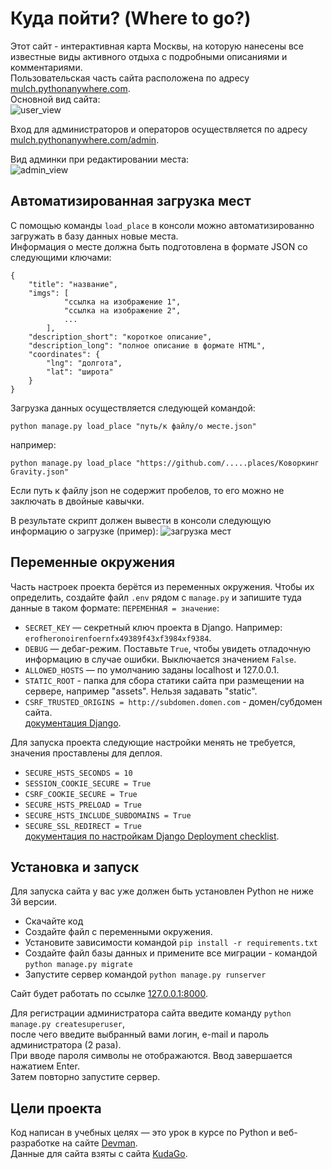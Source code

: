 ﻿# Куда пойти? (Where to go?)

Этот сайт - интерактивная карта Москвы, на которую нанесены все известные виды активного отдыха с подробными описаниями и комментариями.  
Пользовательская часть сайта расположена по адресу [mulch.pythonanywhere.com](https://mulch.pythonanywhere.com).  
Основной вид сайта:  
![user_view](https://github.com/mulchus/where_to_go/assets/111083714/f38d82ec-e166-4bd4-ab84-00b393f1efb2)  

Вход для администраторов и операторов осуществляется по адресу [mulch.pythonanywhere.com/admin](https://mulch.pythonanywhere.com/admin).   

Вид админки при редактировании места:  
![admin_view](https://github.com/mulchus/where_to_go/assets/111083714/9754b656-2f1e-474e-812b-6a12e4842022)  


## Автоматизированная загрузка мест
С помощью команды `load_place` в консоли можно автоматизированно загружать в базу данных новые места.  
Информация о месте должна быть подготовлена в формате JSON со следующими ключами:  
```
{
    "title": "название",
    "imgs": [
            "ссылка на изображение 1", 
            "ссылка на изображение 2", 
            ...
        ],
    "description_short": "короткое описание",
    "description_long": "полное описание в формате HTML",
    "coordinates": {
        "lng": "долгота",
        "lat": "широта"
    }
}
```

Загрузка данных осуществляется следующей командой:  
```
python manage.py load_place "путь/к файлу/о месте.json"
```
например:  
```
python manage.py load_place "https://github.com/.....places/Коворкинг Gravity.json"
```
Если путь к файлу json не содержит пробелов, то его можно не заключать в двойные кавычки.  

В результате скрипт должен вывести в консоли следующую информацию о загрузке (пример):
![загрузка мест](https://github.com/mulchus/where_to_go/assets/111083714/c0fed6eb-10e2-4d98-aea6-86148a1d481c)  


## Переменные окружения

Часть настроек проекта берётся из переменных окружения. Чтобы их определить, создайте файл `.env` рядом с `manage.py` и запишите туда данные в таком формате: `ПЕРЕМЕННАЯ = значение`:  
- `SECRET_KEY` — секретный ключ проекта в Django. Например: `erofheronoirenfoernfx49389f43xf3984xf9384`.  
- `DEBUG` — дебаг-режим. Поставьте `True`, чтобы увидеть отладочную информацию в случае ошибки. Выключается значением `False`.  
- `ALLOWED_HOSTS` — по умолчанию заданы localhost и 127.0.0.1.  
- `STATIC_ROOT` - папка для сбора статики сайта при размещении на сервере, например "assets". Нельзя задавать "static".  
- `CSRF_TRUSTED_ORIGINS = http://subdomen.domen.com` - домен/субдомен сайта.  
[документация Django](https://docs.djangoproject.com/en/3.1/ref/settings/#allowed-hosts).

Для запуска проекта следующие настройки менять не требуется, значения проставлены для деплоя. 
- `SECURE_HSTS_SECONDS = 10` 
- `SESSION_COOKIE_SECURE = True`
- `CSRF_COOKIE_SECURE = True`
- `SECURE_HSTS_PRELOAD = True`
- `SECURE_HSTS_INCLUDE_SUBDOMAINS = True`
- `SECURE_SSL_REDIRECT = True`  
[документация по настройкам Django Deployment checklist](https://docs.djangoproject.com/en/3.0/howto/deployment/checklist/).


## Установка и запуск

Для запуска сайта у вас уже должен быть установлен Python не ниже 3й версии. 

- Скачайте код
- Создайте файл с переменными окружения.
- Установите зависимости командой `pip install -r requirements.txt`
- Создайте файл базы данных и примените все миграции - командой `python manage.py migrate`
- Запустите сервер командой `python manage.py runserver`

Сайт будет работать по ссылке [127.0.0.1:8000](http://127.0.0.1:8000).  

Для регистрации администратора сайта введите команду `python manage.py createsuperuser`,  
после чего введите выбранный вами логин, e-mail и пароль администратора (2 раза).  
При вводе пароля символы не отображаются. Ввод завершается нажатием Enter.  
Затем повторно запустите сервер. 

## Цели проекта

Код написан в учебных целях — это урок в курсе по Python и веб-разработке на сайте [Devman](https://dvmn.org).  
Данные для сайта взяты с сайта [KudaGo](https://kudago.com/).
